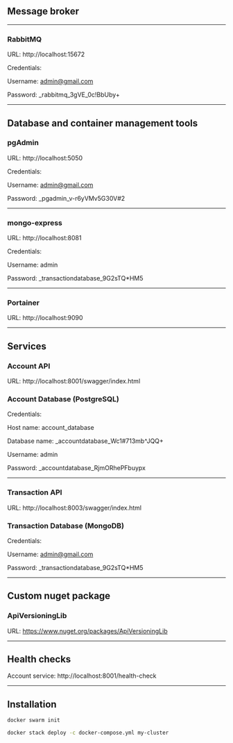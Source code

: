 ## Message broker

<hr />

### RabbitMQ

URL: http://localhost:15672 

Credentials:

Username: admin@gmail.com

Password: _rabbitmq_3gVE_0c!BbUby+

<hr />

## Database and container management tools

### pgAdmin

URL: http://localhost:5050 

Credentials:

Username: admin@gmail.com

Password: _pgadmin_v-r6yVMv5G30V#2

<hr />

### mongo-express

URL: http://localhost:8081

Credentials:

Username: admin

Password: _transactiondatabase_9G2sTQ*HM5

<hr />

### Portainer

URL: http://localhost:9090 

<hr />

## Services

### Account API

URL: http://localhost:8001/swagger/index.html

### Account Database (PostgreSQL)

Credentials:

Host name: account_database

Database name: _accountdatabase_Wc1#713mb^JQQ+

Username: admin

Password: _accountdatabase_RjmORhePFbuypx

<hr />

### Transaction API

URL: http://localhost:8003/swagger/index.html 

### Transaction Database (MongoDB)

Credentials:

Username: admin@gmail.com

Password: _transactiondatabase_9G2sTQ*HM5

<hr />

## Custom nuget package

### ApiVersioningLib

URL: https://www.nuget.org/packages/ApiVersioningLib

<hr />

## Health checks

Account service: http://localhost:8001/health-check

<hr />

## Installation

```bash
docker swarm init
```

```bash
docker stack deploy -c docker-compose.yml my-cluster
```
